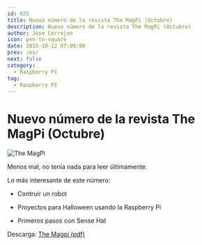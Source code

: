 ```yaml
---
id: 625
title: Nuevo número de la revista The MagPi (Octubre)
description: Nuevo número de la revista The MagPi (Octubre)
author: Jose Cerrejon
icon: pen-to-square
date: 2015-10-12 07:00:00
prev: /es/
next: false
category:
  - Raspberry PI
tag:
  - Raspberry PI
---
```


# Nuevo número de la revista The MagPi (Octubre)

![The MagPi](/images/2015/10/Magpi38.jpg)

Menos mal, no tenía nada para leer últimamente.

Lo más interesante de este número:

* Contruir un robot

* Proyectos para Halloween usando la Raspberry Pi

* Primeros pasos con Sense Hat

Descarga: [The Magpi (pdf)](https://www.raspberrypi.org/magpi-issues/MagPi38.pdf)